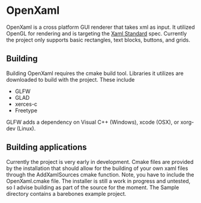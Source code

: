 # OpenXaml

OpenXaml is a cross platform GUI renderer that takes xml as input. It utilized OpenGL for rendering and is targeting the [Xaml Standard](https://github.com/Microsoft/xaml-standard) spec. Currently the project only supports basic rectangles, text blocks, buttons, and grids.

## Building

Building OpenXaml requires the cmake build tool. Libraries it utilizes are downloaded to build with the project. These include

* GLFW
* GLAD
* xerces-c
* Freetype

GLFW adds a dependency on Visual C++ (Windows), xcode (OSX), or xorg-dev (Linux).

## Building applications

Currently the project is very early in development. Cmake files are provided by the installation that should allow for the building of your own xaml files through the AddXamlSources cmake function. Note, you have to include the OpenXaml.cmake file. The installer is still a work in progress and untested, so I advise building as part of the source for the moment. The Sample directory contains a barebones example project.
